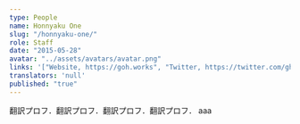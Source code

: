 ```yaml
---
type: People
name: Honnyaku One
slug: "/honnyaku-one/"
role: Staff
date: "2015-05-28"
avatar: "../assets/avatars/avatar.png"
links: '["Website, https://goh.works", "Twitter, https://twitter.com/ghuzmi", "Instagram, https://www.instagram.com/goh_u/"]'
translators: 'null'
published: "true"
---
```

翻訳プロフ．翻訳プロフ．翻訳プロフ．翻訳プロフ．
aaa